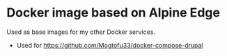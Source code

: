 # Docker image based on Alpine Edge

Used as base images for my other Docker services.

* Used for https://github.com/Mogtofu33/docker-compose-drupal
